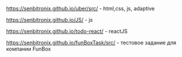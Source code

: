 https://senbitronix.github.io/uber/src/ - html,css, js, adaptive

https://senbitronix.github.io/JS/ - js

https://senbitronix.github.io/todo-react/ - reactJS

https://senbitronix.github.io/funBoxTask/src/ - тестовое задание для компании FunBox
